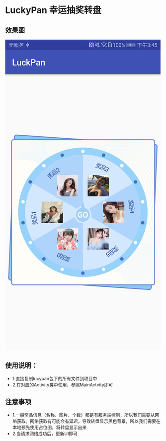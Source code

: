 # LuckyPan 幸运抽奖转盘
## 效果图
![效果图](https://github.com/xiaomabenteng2015/LuckyPan/blob/master/scan_demo.png?imageMogr2/auto-orient/strip%7CimageView2/2/w/1920)

## 使用说明：
* 1.直接复制lucypan包下的所有文件到项目中
* 2.在对应的Activity类中使用，参照MainActvity即可

## 注意事项
* 1.一般奖品信息（名称、图片、个数）都是有服务端控制，所以我们需要从网络获取。网络获取有可能会有延迟，导致转盘显示黑色背景，所以我们需要在本地预先使用占位图，将转盘显示出来
* 2.当请求网络成功后，更新UI即可
